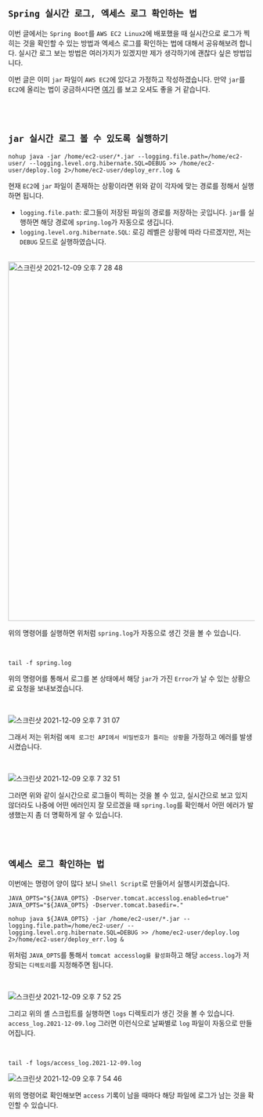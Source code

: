 ## `Spring 실시간 로그, 엑세스 로그 확인하는 법`

이번 글에서는 `Spring Boot`를 `AWS EC2 Linux2`에 배포했을 때 실시간으로 로그가 찍히는 것을 확인할 수 있는 방법과 엑세스 로그를 확인하는 법에 대해서 공유해보려 합니다. 실시간 로그 보는 방법은 여러가지가 있겠지만 제가 생각하기에 괜찮다 싶은 방법입니다.   

이번 글은 이미 `jar` 파일이 `AWS EC2`에 있다고 가정하고 작성하겠습니다. 만약 `jar`를 `EC2`에 올리는 법이 궁금하시다면 [여기](https://devlog-wjdrbs96.tistory.com/408?category=882690) 를 보고 오셔도 좋을 거 같습니다.

<br> <br>

## `jar 실시간 로그 볼 수 있도록 실행하기`

```shell
nohup java -jar /home/ec2-user/*.jar --logging.file.path=/home/ec2-user/ --logging.level.org.hibernate.SQL=DEBUG >> /home/ec2-user/deploy.log 2>/home/ec2-user/deploy_err.log &
```

현재 `EC2`에 `jar` 파일이 존재하는 상황이라면 위와 같이 각자에 맞는 경로를 정해서 실행하면 됩니다.

- `logging.file.path`: 로그들이 저장된 파일의 경로를 저장하는 곳입니다. `jar`를 실행하면 해당 경로에 `spring.log`가 자동으로 생깁니다.
- `logging.level.org.hibernate.SQL`: 로깅 레벨은 상황에 따라 다르겠지만, 저는 `DEBUG` 모드로 실행하였습니다.

<br>

<img width="733" alt="스크린샷 2021-12-09 오후 7 28 48" src="https://user-images.githubusercontent.com/45676906/145379773-f0128417-a6d6-4112-8c89-f11815e6835f.png">

위의 명령어를 실행하면 위처럼 `spring.log`가 자동으로 생긴 것을 볼 수 있습니다. 

<br>

```
tail -f spring.log
```

위의 명령어를 통해서 로그를 본 상태에서 해당 `jar`가 가진 `Error`가 날 수 있는 상황으로 요청을 보내보겠습니다. 

<br>

![스크린샷 2021-12-09 오후 7 31 07](https://user-images.githubusercontent.com/45676906/145380161-1b2ca88d-c5d0-46df-a7d5-62f686fed761.png)

그래서 저는 위처럼 `예제 로그인 API에서 비밀번호가 틀리는 상황`을 가정하고 에러를 발생시켰습니다. 

<br>

![스크린샷 2021-12-09 오후 7 32 51](https://user-images.githubusercontent.com/45676906/145380358-ef00643e-3c4e-448d-8e76-33b23ec4be45.png)

그러면 위와 같이 실시간으로 로그들이 찍히는 것을 볼 수 있고, 실시간으로 보고 있지 않더라도 나중에 어떤 에러인지 잘 모르겠을 때 `spring.log`를 확인해서 어떤 에러가 발생했는지 좀 더 명확하게 알 수 있습니다. 

<br> <br>

## `엑세스 로그 확인하는 법`

이번에는 명령어 양이 많다 보니 `Shell Script`로 만들어서 실행시키겠습니다. 

```shell
JAVA_OPTS="${JAVA_OPTS} -Dserver.tomcat.accesslog.enabled=true"
JAVA_OPTS="${JAVA_OPTS} -Dserver.tomcat.basedir=."

nohup java ${JAVA_OPTS} -jar /home/ec2-user/*.jar --logging.file.path=/home/ec2-user/ --logging.level.org.hibernate.SQL=DEBUG >> /home/ec2-user/deploy.log 2>/home/ec2-user/deploy_err.log &
```

위처럼 `JAVA_OPTS`를 통해서 `tomcat accesslog를 활성화`하고 해당 `access.log`가 저장되는 `디렉토리`를 지정해주면 됩니다. 

<br>

![스크린샷 2021-12-09 오후 7 52 25](https://user-images.githubusercontent.com/45676906/145383337-b55fb4a1-6aa2-436d-8fba-bdd4a72d4242.png)

그리고 위의 셸 스크립트를 실행하면 `logs` 디렉토리가 생긴 것을 볼 수 있습니다. `access_log.2021-12-09.log` 그러면 이런식으로 날짜별로 `log` 파일이 자동으로 만들어집니다. 

<br>

```
tail -f logs/access_log.2021-12-09.log
```

![스크린샷 2021-12-09 오후 7 54 46](https://user-images.githubusercontent.com/45676906/145383638-6fa9fce6-ac85-4dc9-ba4a-f026efd9610a.png)

위의 명령어로 확인해보면 `access` 기록이 남을 때마다 해당 파일에 로그가 남는 것을 확인할 수 있습니다.